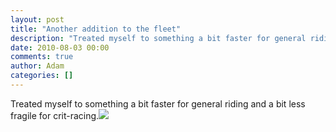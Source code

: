 ```yaml
---
layout: post
title: "Another addition to the fleet"
description: "Treated myself to something a bit faster for general riding and a bit less fragile for crit-racing."
date: 2010-08-03 00:00
comments: true
author: Adam
categories: []
---
```


Treated myself to something a bit faster for general riding and a bit less fragile for crit-racing.<img src="/images/another-addition-to-the-fleet/photo.jpg">

